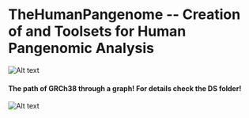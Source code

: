 # TheHumanPangenome -- Creation of and Toolsets for Human Pangenomic Analysis

![Alt text](https://github.com/NCBI-Hackathons/TheHumanPangenome/blob/master/DS/ds-vis1.png?raw=true "Title")

#### The path of GRCh38 through a graph! For details check the DS folder!

![Alt text](?raw=true "Title")


